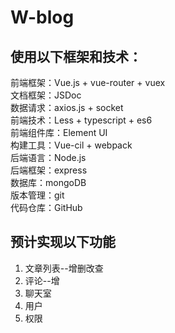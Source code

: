 # W-blog
## 使用以下框架和技术：
前端框架：Vue.js + vue-router + vuex   
文档框架：JSDoc  
数据请求：axios.js + socket  
前端技术：Less + typescript + es6  
前端组件库：Element UI  
构建工具：Vue-cil + webpack  
后端语言：Node.js  
后端框架：express  
数据库：mongoDB  
版本管理：git  
代码仓库：GitHub  

## 预计实现以下功能
1. 文章列表--增删改查
2. 评论--增
3. 聊天室
4. 用户
5. 权限
